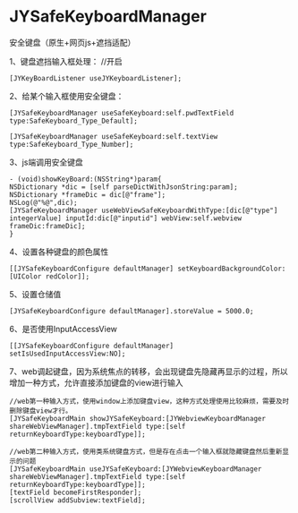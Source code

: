 # JYSafeKeyboardManager
安全键盘（原生+网页js+遮挡适配）

1、键盘遮挡输入框处理：
//开启

    [JYKeyBoardListener useJYKeyboardListener];

2、给某个输入框使用安全键盘：
    
    [JYSafeKeyboardManager useSafeKeyboard:self.pwdTextField type:SafeKeyboard_Type_Default];
    
    [JYSafeKeyboardManager useSafeKeyboard:self.textView type:SafeKeyboard_Type_Number];
    
3、js端调用安全键盘

    - (void)showKeyBoard:(NSString*)param{
    NSDictionary *dic = [self parseDictWithJsonString:param];
    NSDictionary *frameDic = dic[@"frame"];
    NSLog(@"%@",dic);
    [JYSafeKeyboardManager useWebViewSafeKeyboardWithType:[dic[@"type"] integerValue] inputId:dic[@"inputid"] webView:self.webview frameDic:frameDic];
    }
4、设置各种键盘的颜色属性
    
    [[JYSafeKeyboardConfigure defaultManager] setKeyboardBackgroundColor:[UIColor redColor]];

5、设置仓储值
    
    [JYSafeKeyboardConfigure defaultManager].storeValue = 5000.0;
6、是否使用InputAccessView

    [[JYSafeKeyboardConfigure defaultManager] setIsUsedInputAccessView:NO];
    
7、web调起键盘，因为系统焦点的转移，会出现键盘先隐藏再显示的过程，所以增加一种方式，允许直接添加键盘的view进行输入

    //web第一种输入方式，使用window上添加键盘view，这种方式处理使用比较麻烦，需要及时删除键盘view才行。
    [JYSafeKeyboardMain showJYSafeKeyboard:[JYWebviewKeyboardManager shareWebViewManager].tmpTextField type:[self returnKeyboardType:keyboardType]];
    
    //web第二种输入方式，使用类系统键盘方式，但是存在点击一个输入框就隐藏键盘然后重新显示的问题  
    [JYSafeKeyboardMain useJYSafeKeyboard:[JYWebviewKeyboardManager shareWebViewManager].tmpTextField type:[self returnKeyboardType:keyboardType]];
    [textField becomeFirstResponder];
    [scrollView addSubview:textField];

